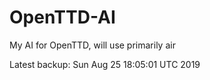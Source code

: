 # OpenTTD-AI
My AI for OpenTTD, will use primarily air

Latest backup: Sun Aug 25 18:05:01 UTC 2019
